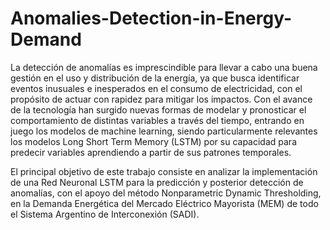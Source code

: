 # Anomalies-Detection-in-Energy-Demand

La detección de anomalías es imprescindible para llevar a cabo una buena gestión en el uso y distribución de la energía, ya que busca identificar eventos inusuales e inesperados en el consumo de electricidad, con el propósito de actuar con rapidez para mitigar los impactos. Con el avance de la tecnología han surgido nuevas formas de modelar y pronosticar el comportamiento de distintas variables a través del tiempo, entrando en juego los modelos de machine learning, siendo particularmente relevantes los modelos Long Short Term Memory (LSTM) por su capacidad para predecir variables aprendiendo a partir de sus patrones temporales.

El principal objetivo de este trabajo consiste en analizar la implementación de una Red Neuronal LSTM para la predicción y posterior detección de anomalías, con el apoyo del método Nonparametric Dynamic Thresholding, en la Demanda Energética del Mercado Eléctrico Mayorista (MEM) de todo el Sistema Argentino de Interconexión (SADI).
